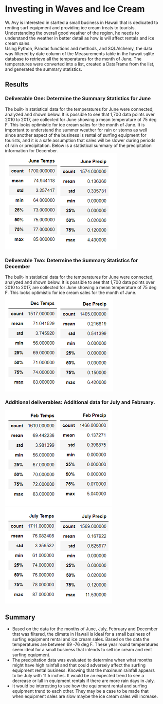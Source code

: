 # Investing in Waves and Ice Cream
W. Avy is interested in started a small business in Hawaii that is dedicated to renting surf equipment and providing ice cream treats to tourists.  Understanding the overall good weather of the region, he needs to understand the weather in better detail as how is will affect rentals and ice cream sales.  
Using Python, Pandas functions and methods, and SQLAlchemy, the data was filtered by date column of the Measurements table in the hawaii.sqlite database to retrieve all the temperatures for the month of June. The temperatures were converted into a list, created a DataFrame from the list, and generated the summary statistics.

## Results 
### Deliverable One: Determine the Summary Statistics for June
The built-in statistical data for the temperatures for June were connected, analyzed and shown below.  It is possible to see that 1,700 data points over 2010 to 2017, are collected for June showing a mean temperature of 75 deg F.  This looks optimistic for ice cream sales for the month of June.
It is important to understand the summer weather for rain or storms as well since another aspect of the business is rental of surfing equipment for tourists, and it is a safe assumption that sales will be slower during periods of rain or precipitation.  Below is a statistical summary of the precipitation information for December.
![Fig 1 - June data](https://github.com/ASCHEET/surfs_up/blob/main/Resources/june_describe.png?raw=true)

### Deliverable Two: Determine the Summary Statistics for December
The built-in statistical data for the temperatures for June were connected, analyzed and shown below.  It is possible to see that 1,700 data points over 2010 to 2017, are collected for June showing a mean temperature of 75 deg F.  This looks optimistic for ice cream sales for the month of June.
![Fig 2 - Dec data](https://github.com/ASCHEET/surfs_up/blob/main/Resources/dec_describe.png?raw=true)

### Additional deliverables: Additional data for July and February.
![Fig - 3](https://github.com/ASCHEET/surfs_up/blob/main/Resources/feb_info.png?raw=true)
![Fig - 4](https://github.com/ASCHEET/surfs_up/blob/main/Resources/july_info.png?raw=true)

## Summary
* Based on the data for the months of June, July, February and December that was filtered, the climate in Hawaii is ideal for a small business of surfing equipment rental and ice cream sales.  Based on the data the temperatures are between 69 -76 deg F.  These year round temperatures seem ideal for a small business that intends to sell ice cream and rent surfing equipment.
* The precipitation data was evaluated to determine when what months might have high rainfall and that could adversely affect the surfing equipment rental business.  Knowing that the maximum rainfall appears to be July with 11.5 inches.  It would be an expected trend to see a decrease or lull in equipment rentals if there are more rain days in July.
* It would be interesting to see how the equipment rental and surfing equipment trend to each other.  They may be a case to be made that when equipment sales are slow maybe the ice cream sales will increase.  















